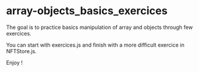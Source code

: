# array-objects_basics_exercices

The goal is to practice basics manipulation of array and objects through few exercices.

You can start with exercices.js and finish with a more difficult exercice in NFTStore.js.

Enjoy !